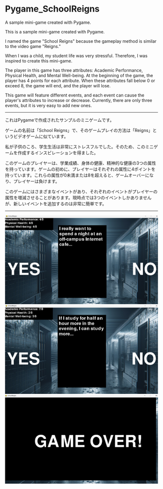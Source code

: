 # Pygame_SchoolReigns
A sample mini-game created with Pygame.

This is a sample mini-game created with Pygame.

I named the game "School Reigns" because the gameplay method is similar to the video game "Reigns."

When I was a child, my student life was very stressful. Therefore, I was inspired to create this mini-game.

The player in this game has three attributes: Academic Performance, Physical Health, and Mental Well-being. At the beginning of the game, the player has 4 points for each attribute. When these attributes fall below 0 or exceed 8, the game will end, and the player will lose.

This game will feature different events, and each event can cause the player's attributes to increase or decrease. Currently, there are only three events, but it is very easy to add new ones.

<hr>

これはPygameで作成されたサンプルのミニゲームです。

ゲームの名前は「School Reigns」で、そのゲームプレイの方法は「Reigns」というビデオゲームに似ています。

私が子供のころ、学生生活は非常にストレスフルでした。そのため、このミニゲームを作成するインスピレーションを得ました。

このゲームのプレイヤーは、学業成績、身体の健康、精神的な健康の3つの属性を持っています。ゲームの初めに、プレイヤーはそれぞれの属性に4ポイントを持っています。これらの属性が0未満または8を超えると、ゲームオーバーになり、プレイヤーは負けます。

このゲームにはさまざまなイベントがあり、それぞれのイベントがプレイヤーの属性を増減させることがあります。現時点では3つのイベントしかありませんが、新しいイベントを追加するのは非常に簡単です。

<hr>

<img src="https://github.com/DayDreamYGithub/Pygame_SchoolReigns/blob/main/github_img/1.png?raw=true" alt="1">

<br>

<img src="https://github.com/DayDreamYGithub/Pygame_SchoolReigns/blob/main/github_img/2.png?raw=true" alt="2">

<br>

<img src="https://github.com/DayDreamYGithub/Pygame_SchoolReigns/blob/main/github_img/3.png?raw=true" alt="3">
